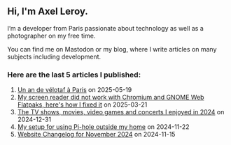 
## Hi, I'm **Axel Leroy**.
 
I’m a developer from Paris passionate about technology as well as a photographer on my free time.

You can find me on Mastodon or my blog, where I write articles on many subjects including development.

### Here are the **last 5 articles** I published:

1. [Un an de vélotaf à Paris](https://axel.leroy.sh/blog/un-an-velotaf?utm_source=github_profile) on 2025-05-19
2. [My screen reader did not work with Chromium and GNOME Web Flatpaks, here's how I fixed it](https://axel.leroy.sh/blog/how-to-fix-screen-reader-chromium-gnome-web?utm_source=github_profile) on 2025-03-21
3. [The TV shows, movies, video games and concerts I enjoyed in 2024](https://axel.leroy.sh/blog/movies-tv-shows-videos-games-and-concerts-2024?utm_source=github_profile) on 2024-12-31
4. [My setup for using Pi-hole outside my home](https://axel.leroy.sh/blog/using-pihole-outside-home?utm_source=github_profile) on 2024-11-22
5. [Website Changelog for November 2024](https://axel.leroy.sh/blog/changelog-november-2024?utm_source=github_profile) on 2024-11-15
